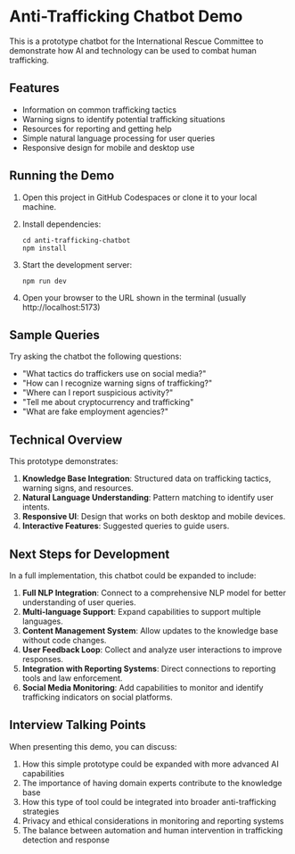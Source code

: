 # Anti-Trafficking Chatbot Demo

This is a prototype chatbot for the International Rescue Committee to demonstrate how AI and technology can be used to combat human trafficking.

## Features

- Information on common trafficking tactics
- Warning signs to identify potential trafficking situations
- Resources for reporting and getting help
- Simple natural language processing for user queries
- Responsive design for mobile and desktop use

## Running the Demo

1. Open this project in GitHub Codespaces or clone it to your local machine.

2. Install dependencies:
   ```
   cd anti-trafficking-chatbot
   npm install
   ```

3. Start the development server:
   ```
   npm run dev
   ```

4. Open your browser to the URL shown in the terminal (usually http://localhost:5173)

## Sample Queries

Try asking the chatbot the following questions:

- "What tactics do traffickers use on social media?"
- "How can I recognize warning signs of trafficking?"
- "Where can I report suspicious activity?"
- "Tell me about cryptocurrency and trafficking"
- "What are fake employment agencies?"

## Technical Overview

This prototype demonstrates:

1. **Knowledge Base Integration**: Structured data on trafficking tactics, warning signs, and resources.
2. **Natural Language Understanding**: Pattern matching to identify user intents.
3. **Responsive UI**: Design that works on both desktop and mobile devices.
4. **Interactive Features**: Suggested queries to guide users.

## Next Steps for Development

In a full implementation, this chatbot could be expanded to include:

1. **Full NLP Integration**: Connect to a comprehensive NLP model for better understanding of user queries.
2. **Multi-language Support**: Expand capabilities to support multiple languages.
3. **Content Management System**: Allow updates to the knowledge base without code changes.
4. **User Feedback Loop**: Collect and analyze user interactions to improve responses.
5. **Integration with Reporting Systems**: Direct connections to reporting tools and law enforcement.
6. **Social Media Monitoring**: Add capabilities to monitor and identify trafficking indicators on social platforms.

## Interview Talking Points

When presenting this demo, you can discuss:

1. How this simple prototype could be expanded with more advanced AI capabilities
2. The importance of having domain experts contribute to the knowledge base
3. How this type of tool could be integrated into broader anti-trafficking strategies
4. Privacy and ethical considerations in monitoring and reporting systems
5. The balance between automation and human intervention in trafficking detection and response
